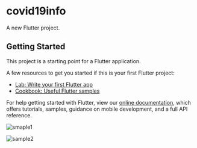 # covid19info

A new Flutter project.

## Getting Started

This project is a starting point for a Flutter application.

A few resources to get you started if this is your first Flutter project:

- [Lab: Write your first Flutter app](https://flutter.dev/docs/get-started/codelab)
- [Cookbook: Useful Flutter samples](https://flutter.dev/docs/cookbook)

For help getting started with Flutter, view our
[online documentation](https://flutter.dev/docs), which offers tutorials,
samples, guidance on mobile development, and a full API reference.


![smaple1](https://user-images.githubusercontent.com/40908371/82751031-248bf100-9dd4-11ea-8b63-c4014e3194b7.png)

![sample2](https://user-images.githubusercontent.com/40908371/82752872-daf5d300-9de0-11ea-9184-6a5b9d82d27e.png)
